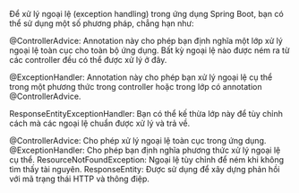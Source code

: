 Để xử lý ngoại lệ (exception handling) trong ứng dụng Spring Boot, bạn có thể sử dụng một số phương pháp, chẳng hạn như:

@ControllerAdvice: Annotation này cho phép bạn định nghĩa một lớp xử lý ngoại lệ toàn cục cho toàn bộ ứng dụng. Bất kỳ ngoại lệ nào được ném ra từ các controller đều có thể được xử lý ở đây.

@ExceptionHandler: Annotation này cho phép bạn xử lý ngoại lệ cụ thể trong một phương thức trong controller hoặc trong lớp có annotation @ControllerAdvice.

ResponseEntityExceptionHandler: Bạn có thể kế thừa lớp này để tùy chỉnh cách mà các ngoại lệ chuẩn được xử lý và trả về.


@ControllerAdvice: Cho phép xử lý ngoại lệ toàn cục trong ứng dụng.
@ExceptionHandler: Cho phép bạn định nghĩa phương thức xử lý ngoại lệ cụ thể.
ResourceNotFoundException: Ngoại lệ tùy chỉnh để ném khi không tìm thấy tài nguyên.
ResponseEntity: Được sử dụng để xây dựng phản hồi với mã trạng thái HTTP và thông điệp.